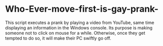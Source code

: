 # Who-Ever-move-first-is-gay-prank-
This script executes a prank by playing a video from YouTube, same time displaying an information in the Windows console. Its purpose is making someone not to click on mouse for a while. Otherwise, once they get tempted to do so, it will make their PC swiftly go off.
